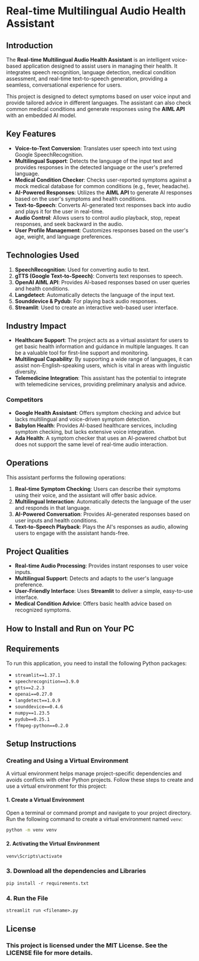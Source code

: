 # Real-time Multilingual Audio Health Assistant

## Introduction

The **Real-time Multilingual Audio Health Assistant** is an intelligent voice-based application designed to assist users in managing their health. It integrates speech recognition, language detection, medical condition assessment, and real-time text-to-speech generation, providing a seamless, conversational experience for users.

This project is designed to detect symptoms based on user voice input and provide tailored advice in different languages. The assistant can also check common medical conditions and generate responses using the **AIML API** with an embedded AI model.

## Key Features
- **Voice-to-Text Conversion**: Translates user speech into text using Google SpeechRecognition.
- **Multilingual Support**: Detects the language of the input text and provides responses in the detected language or the user's preferred language.
- **Medical Condition Checker**: Checks user-reported symptoms against a mock medical database for common conditions (e.g., fever, headache).
- **AI-Powered Responses**: Utilizes the **AIML API** to generate AI responses based on the user's symptoms and health conditions.
- **Text-to-Speech**: Converts AI-generated text responses back into audio and plays it for the user in real-time.
- **Audio Control**: Allows users to control audio playback, stop, repeat responses, and seek backward in the audio.
- **User Profile Management**: Customizes responses based on the user's age, weight, and language preferences.
  
## Technologies Used
1. **SpeechRecognition**: Used for converting audio to text.
2. **gTTS (Google Text-to-Speech)**: Converts text responses to speech.
3. **OpenAI AIML API**: Provides AI-based responses based on user queries and health conditions.
4. **Langdetect**: Automatically detects the language of the input text.
5. **Sounddevice & Pydub**: For playing back audio responses.
6. **Streamlit**: Used to create an interactive web-based user interface.

## Industry Impact
- **Healthcare Support**: The project acts as a virtual assistant for users to get basic health information and guidance in multiple languages. It can be a valuable tool for first-line support and monitoring.
- **Multilingual Capability**: By supporting a wide range of languages, it can assist non-English-speaking users, which is vital in areas with linguistic diversity.
- **Telemedicine Integration**: This assistant has the potential to integrate with telemedicine services, providing preliminary analysis and advice.

### Competitors
- **Google Health Assistant**: Offers symptom checking and advice but lacks multilingual and voice-driven symptom detection.
- **Babylon Health**: Provides AI-based healthcare services, including symptom checking, but lacks extensive voice integration.
- **Ada Health**: A symptom checker that uses an AI-powered chatbot but does not support the same level of real-time audio interaction.

## Operations
This assistant performs the following operations:
1. **Real-time Symptom Checking**: Users can describe their symptoms using their voice, and the assistant will offer basic advice.
2. **Multilingual Interaction**: Automatically detects the language of the user and responds in that language.
3. **AI-Powered Conversation**: Provides AI-generated responses based on user inputs and health conditions.
4. **Text-to-Speech Playback**: Plays the AI's responses as audio, allowing users to engage with the assistant hands-free.

## Project Qualities
- **Real-time Audio Processing**: Provides instant responses to user voice inputs.
- **Multilingual Support**: Detects and adapts to the user's language preference.
- **User-Friendly Interface**: Uses **Streamlit** to deliver a simple, easy-to-use interface.
- **Medical Condition Advice**: Offers basic health advice based on recognized symptoms.

## How to Install and Run on Your PC

## Requirements

To run this application, you need to install the following Python packages:

- `streamlit==1.37.1`
- `speechrecognition==3.9.0`
- `gtts==2.2.3`
- `openai==0.27.0`
- `langdetect==1.0.9`
- `sounddevice==0.4.6`
- `numpy==1.23.5`
- `pydub==0.25.1`
- `ffmpeg-python==0.2.0`


## Setup Instructions

### Creating and Using a Virtual Environment

A virtual environment helps manage project-specific dependencies and avoids conflicts with other Python projects. Follow these steps to create and use a virtual environment for this project:

#### 1. Create a Virtual Environment

Open a terminal or command prompt and navigate to your project directory. Run the following command to create a virtual environment named `venv`:

```sh
python -m venv venv
```
#### 2. Activating the Virtual Environment
```
venv\Scripts\activate
```

### 3. Download all the dependencies and Libraries

```
pip install -r requirements.txt

```

### 4. Run the File
```
streamlit run <filename>.py
```

## License

### This project is licensed under the MIT License. See the LICENSE file for more details.

